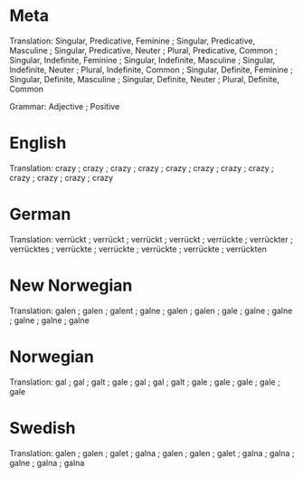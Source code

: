 Meta
====

Translation: Singular, Predicative, Feminine ; Singular, Predicative, Masculine ; Singular, Predicative, Neuter ; Plural, Predicative, Common ;
             Singular, Indefinite, Feminine  ; Singular, Indefinite, Masculine  ; Singular, Indefinite, Neuter  ; Plural, Indefinite, Common  ;
             Singular, Definite, Feminine    ; Singular, Definite, Masculine    ; Singular, Definite, Neuter    ; Plural, Definite, Common

Grammar:     Adjective ; Positive



English
=======

Translation: crazy ; crazy ; crazy ; crazy ;
             crazy ; crazy ; crazy ; crazy ;
             crazy ; crazy ; crazy ; crazy



German
======

Translation: verrückt  ; verrückt   ; verrückt   ; verrückt   ;
             verrückte ; verrückter ; verrücktes ; verrückte  ;
             verrückte ; verrückte  ; verrückte  ; verrückten



New Norwegian
=============

Translation: galen ; galen ; galent ; galne ;
             galen ; galen ; gale   ; galne ;
             galne ; galne ; galne  ; galne



Norwegian
=========

Translation: gal  ; gal  ; galt ; gale ;
             gal  ; gal  ; galt ; gale ;
             gale ; gale ; gale ; gale



Swedish
=======

Translation: galen ; galen ; galet ; galna ;
             galen ; galen ; galet ; galna ;
             galna ; galne ; galna ; galna

